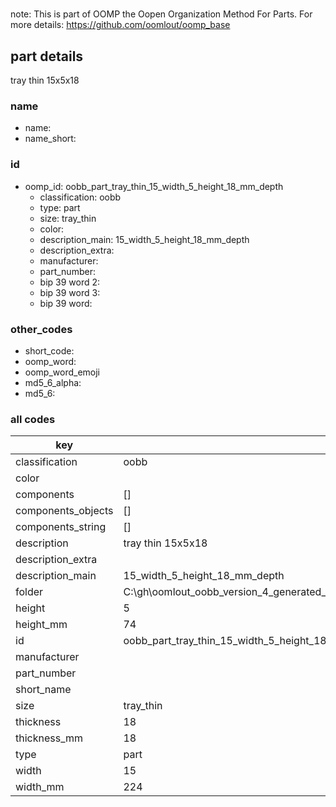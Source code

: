 #   

note: This is part of OOMP the Oopen Organization Method For Parts. For more details: https://github.com/oomlout/oomp_base

##  part details



tray thin 15x5x18

### name
* name: 
* name_short: 
### id
* oomp_id: oobb_part_tray_thin_15_width_5_height_18_mm_depth
  * classification: oobb
  * type: part
  * size: tray_thin
  * color: 
  * description_main: 15_width_5_height_18_mm_depth
  * description_extra: 
  * manufacturer: 
  * part_number: 
  * bip 39 word 2: 
  * bip 39 word 3: 
  * bip 39 word: 

### other_codes
* short_code: 
* oomp_word: 
* oomp_word_emoji 
* md5_6_alpha: 
* md5_6: 









### all codes 
| key | value |  
| --- | --- |  
| classification | oobb |  
| color |  |  
| components | [] |  
| components_objects | [] |  
| components_string | [] |  
| description | tray thin 15x5x18 |  
| description_extra |  |  
| description_main | 15_width_5_height_18_mm_depth |  
| folder | C:\gh\oomlout_oobb_version_4_generated_parts\things\oobb_part_tray_thin_15_width_5_height_18_mm_depth |  
| height | 5 |  
| height_mm | 74 |  
| id | oobb_part_tray_thin_15_width_5_height_18_mm_depth |  
| manufacturer |  |  
| part_number |  |  
| short_name |  |  
| size | tray_thin |  
| thickness | 18 |  
| thickness_mm | 18 |  
| type | part |  
| width | 15 |  
| width_mm | 224 |  
